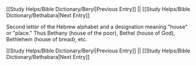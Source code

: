 [[Study Helps/Bible Dictionary/Beryl|Previous Entry]]  ||  [[Study Helps/Bible Dictionary/Bethabara|Next Entry]]

 Second letter of the Hebrew alphabet and a designation meaning "house" or "place." Thus Bethany (house of the poor), Bethel (house of God), Bethlehem (house of bread), etc.

[[Study Helps/Bible Dictionary/Beryl|Previous Entry]]  ||  [[Study Helps/Bible Dictionary/Bethabara|Next Entry]]